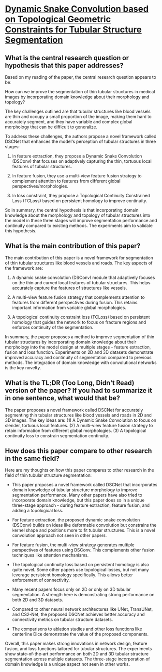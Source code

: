 # [Dynamic Snake Convolution based on Topological Geometric Constraints for   Tubular Structure Segmentation](https://arxiv.org/abs/2307.08388)

## What is the central research question or hypothesis that this paper addresses?

 Based on my reading of the paper, the central research question appears to be: 

How can we improve the segmentation of thin tubular structures in medical images by incorporating domain knowledge about their morphology and topology?

The key challenges outlined are that tubular structures like blood vessels are thin and occupy a small proportion of the image, making them hard to accurately segment, and they have variable and complex global morphology that can be difficult to generalize. 

To address these challenges, the authors propose a novel framework called DSCNet that enhances the model's perception of tubular structures in three stages:

1) In feature extraction, they propose a Dynamic Snake Convolution (DSConv) that focuses on adaptively capturing the thin, tortuous local features of tubular structures. 

2) In feature fusion, they use a multi-view feature fusion strategy to complement attention to features from different global perspectives/morphologies.

3) In loss constraint, they propose a Topological Continuity Constrained Loss (TCLoss) based on persistent homology to improve continuity.

So in summary, the central hypothesis is that incorporating domain knowledge about the morphology and topology of tubular structures into the model in these three stages will improve segmentation performance and continuity compared to existing methods. The experiments aim to validate this hypothesis.


## What is the main contribution of this paper?

 The main contribution of this paper is a novel framework for segmentation of thin tubular structures like blood vessels and roads. The key aspects of the framework are:

1. A dynamic snake convolution (DSConv) module that adaptively focuses on the thin and curved local features of tubular structures. This helps accurately capture the features of structures like vessels. 

2. A multi-view feature fusion strategy that complements attention to features from different perspectives during fusion. This retains important information from variable global morphologies.

3. A topological continuity constraint loss (TCLoss) based on persistent homology that guides the network to focus on fracture regions and enforces continuity of the segmentation.

In summary, the paper proposes a method to improve segmentation of thin tubular structures by incorporating domain knowledge about their morphology into the model design at multiple stages - feature extraction, fusion and loss function. Experiments on 2D and 3D datasets demonstrate improved accuracy and continuity of segmentation compared to previous methods. The integration of domain knowledge with convolutional networks is the key novelty.


## What is the TL;DR (Too Long, Didn't Read) version of the paper? If you had to summarize it in one sentence, what would that be?

 The paper proposes a novel framework called DSCNet for accurately segmenting thin tubular structures like blood vessels and roads in 2D and 3D images. The key ideas are: (1) A Dynamic Snake Convolution to focus on slender, tortuous local features. (2) A multi-view feature fusion strategy to retain information from different global morphologies. (3) A topological continuity loss to constrain segmentation continuity.


## How does this paper compare to other research in the same field?

 Here are my thoughts on how this paper compares to other research in the field of thin tubular structure segmentation:

- This paper proposes a novel framework called DSCNet that incorporates domain knowledge of tubular structure morphology to improve segmentation performance. Many other papers have also tried to incorporate domain knowledge, but this paper does so in a unique three-stage approach - during feature extraction, feature fusion, and adding a topological loss.

- For feature extraction, the proposed dynamic snake convolution (DSConv) builds on ideas like deformable convolution but constrains the kernel shape and positions more to fit tubular structures. This is a novel convolution approach not seen in other papers. 

- For feature fusion, the multi-view strategy generates multiple perspectives of features using DSConv. This complements other fusion techniques like attention mechanisms.

- The topological continuity loss based on persistent homology is also quite novel. Some other papers use topological losses, but not many leverage persistent homology specifically. This allows better enforcement of connectivity.

- Many recent papers focus only on 2D or only on 3D tubular segmentation. A strength here is demonstrating strong performance on both 2D and 3D datasets. 

- Compared to other neural network architectures like UNet, TransUNet, and CS2-Net, the proposed DSCNet achieves better accuracy and connectivity metrics on tubular structure datasets.

- The comparisons to ablation studies and other loss functions like centerline Dice demonstrate the value of the proposed components.

Overall, this paper makes strong innovations in network design, feature fusion, and loss functions tailored for tubular structures. The experiments show state-of-the-art performance on both 2D and 3D tubular structure segmentation across multiple datasets. The three-stage incorporation of domain knowledge is a unique aspect not seen in other works.
